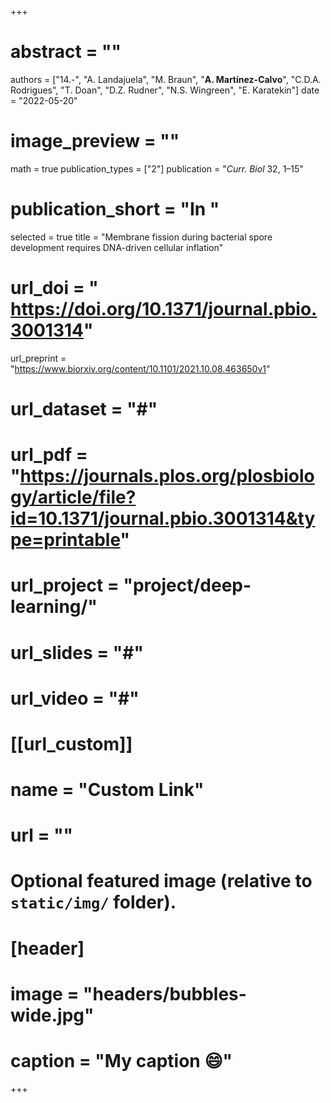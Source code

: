 +++

# abstract = ""
authors = ["14.-", "A. Landajuela", "M. Braun", "**A. Martínez-Calvo**", "C.D.A. Rodrigues", "T. Doan", "D.Z. Rudner", "N.S. Wingreen", "E. Karatekin"]
date = "2022-05-20"
# image_preview = ""
math = true
publication_types = ["2"]
 publication = "_Curr._ _Biol_ 32, 1–15"
# publication_short = "In "
selected = true
title = "Membrane fission during bacterial spore development requires DNA-driven cellular inflation"
# url_doi = " https://doi.org/10.1371/journal.pbio.3001314"
url_preprint = "https://www.biorxiv.org/content/10.1101/2021.10.08.463650v1"
# url_dataset = "#"
# url_pdf = "https://journals.plos.org/plosbiology/article/file?id=10.1371/journal.pbio.3001314&type=printable"
# url_project = "project/deep-learning/"
# url_slides = "#"
# url_video = "#"

# [[url_custom]]
 # name = "Custom Link"
 # url = ""

# Optional featured image (relative to `static/img/` folder).
# [header]
# image = "headers/bubbles-wide.jpg"
# caption = "My caption :smile:"

+++

